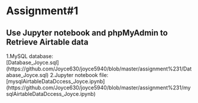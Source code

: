 # Assignment#1
<h2> Use Jupyter notebook and phpMyAdmin to Retrieve Airtable data </h2>
 1.MySQL database:
 <br>[Database_Joyce.sql](https://github.com/Joyce630/joyce5940/blob/master/assignment%231/Database_Joyce.sql)
 2.Jupyter notebook file:
 <br>[mysqlAirtableDataDccess_Joyce.ipynb](https://github.com/Joyce630/joyce5940/blob/master/assignment%231/mysqlAirtableDataDccess_Joyce.ipynb)
